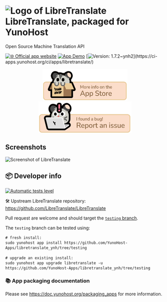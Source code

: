 <!--
N.B.: This README was automatically generated by <https://github.com/YunoHost/apps_tools/blob/main/readme_generator>
It shall NOT be edited by hand.
-->

<h1>
  <img src="https://raw.githubusercontent.com/YunoHost/apps/main/logos/libretranslate.png" width="32px" alt="Logo of LibreTranslate">
  LibreTranslate, packaged for YunoHost
</h1>

Open Source Machine Translation API

[![🌐 Official app website](https://img.shields.io/badge/Official_app_website-darkgreen?style=for-the-badge)](https://libretranslate.com/)
[![App Demo](https://img.shields.io/badge/App_Demo-blue?style=for-the-badge)](https://libretranslate.com/)
[![Version: 1.7.2~ynh2](https://img.shields.io/badge/Version-1.7.2~ynh2-rgb(18,138,11)?style=for-the-badge)](https://ci-apps.yunohost.org/ci/apps/libretranslate/)

<div align="center">
<a href="https://apps.yunohost.org/app/libretranslate"><img height="100px" src="https://github.com/YunoHost/yunohost-artwork/raw/refs/heads/main/badges/neopossum-badges/badge_more_info_on_the_appstore.svg"/></a>
<a href="https://github.com/YunoHost-Apps/libretranslate_ynh/issues"><img height="100px" src="https://github.com/YunoHost/yunohost-artwork/raw/refs/heads/main/badges/neopossum-badges/badge_report_an_issue.svg"/></a>
</div>


## Screenshots
![Screenshot of LibreTranslate](./doc/screenshots/screenshot.png)

## 📦 Developer info

[![Automatic tests level](https://apps.yunohost.org/badge/cilevel/libretranslate)](https://ci-apps.yunohost.org/ci/apps/libretranslate/)

🛠️ Upstream LibreTranslate repository: <https://github.com/LibreTranslate/LibreTranslate>

Pull request are welcome and should target the [`testing` branch](https://github.com/YunoHost-Apps/libretranslate_ynh/tree/testing).

The `testing` branch can be tested using:
```
# fresh install:
sudo yunohost app install https://github.com/YunoHost-Apps/libretranslate_ynh/tree/testing

# upgrade an existing install:
sudo yunohost app upgrade libretranslate -u https://github.com/YunoHost-Apps/libretranslate_ynh/tree/testing
```

### 📚 App packaging documentation

Please see <https://doc.yunohost.org/packaging_apps> for more information.
